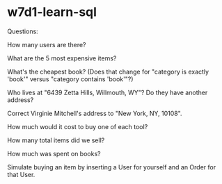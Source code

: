 # w7d1-learn-sql

Questions:

How many users are there?


What are the 5 most expensive items?


What's the cheapest book? (Does that change for "category is exactly 'book'" versus "category contains 'book'"?)


Who lives at "6439 Zetta Hills, Willmouth, WY"? Do they have another address?


Correct Virginie Mitchell's address to "New York, NY, 10108".


How much would it cost to buy one of each tool?


How many total items did we sell?


How much was spent on books?


Simulate buying an item by inserting a User for yourself and an Order for that User.
